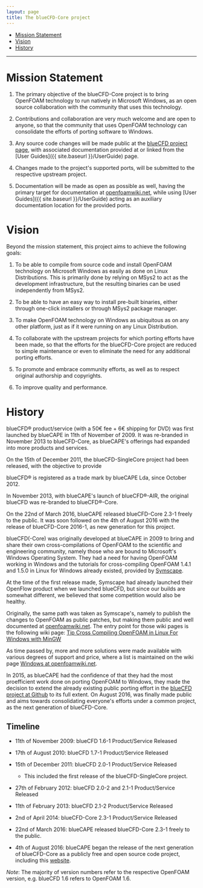 ```yaml
---
layout: page
title: The blueCFD-Core project
---
```


  * [Mission Statement](#mission-statement)
  * [Vision](#vision)
  * [History](#history)

<hr>


# Mission Statement

  1. The primary objective of the blueCFD-Core project is to bring OpenFOAM
  technology to run natively in Microsoft Windows, as an open source
  collaboration with the community that uses this technology.

  2. Contributions and collaboration are very much welcome and are open to
  anyone, so that the community that uses OpenFOAM technology can consolidate
  the efforts of porting software to Windows.

  3. Any source code changes will be made public at the
  [blueCFD project page](https://github.com/blueCFD/), with associated
  documentation provided at or linked from the
  [User Guides]({{ site.baseurl }}/UserGuide) page.

  4. Changes made to the project's supported ports, will be submitted to the
  respective upstream project.

  5. Documentation will be made as open as possible as well, having the primary
  target for documentation at [openfoamwiki.net](https://openfoamwiki.net),
  while using [User Guides]({{ site.baseurl }}/UserGuide) acting as an
  auxiliary documentation location for the provided ports.


# Vision

Beyond the mission statement, this project aims to achieve the following goals:

  1. To be able to compile from source code and install OpenFOAM technology on
  Microsoft Windows as easily as done on Linux Distributions. This is primarily
  done by relying on MSys2 to act as the development infrastructure, but the
  resulting binaries can be used independently from MSys2.

  2. To be able to have an easy way to install pre-built binaries, either
  through one-click installers or through MSys2 package manager.

  3. To make OpenFOAM technology on Windows as ubiquitous as on any other
  platform, just as if it were running on any Linux Distribution.

  4. To collaborate with the upstream projects for which porting efforts have
  been made, so that the efforts for the blueCFD-Core project are reduced to
  simple maintenance or even to eliminate the need for any additional porting
  efforts.

  5. To promote and embrace community efforts, as well as to respect original
  authorship and copyrights.

  6. To improve quality and performance.


# History

blueCFD® product/service (with a 50€ fee + 6€ shipping for DVD) was first
launched by blueCAPE in 11th of November of 2009. It was re-branded in
November 2013 to blueCFD-Core, as blueCAPE's offerings had expanded into more
products and services.

On the 15th of December 2011, the blueCFD-SingleCore project had been released,
with the objective to provide

blueCFD® is registered as a trade mark by blueCAPE Lda, since October 2012.

In November 2013, with blueCAPE's launch of blueCFD®-AIR, the original blueCFD
was re-branded to blueCFD®-Core.

On the 22nd of March 2016, blueCAPE released blueCFD-Core 2.3-1 freely to the
public. It was soon followed on the 4th of August 2016 with the release of
blueCFD-Core 2016-1, as new generation for this project.

blueCFD(-Core) was originally developed at blueCAPE in 2009 to bring and share
their own cross-compilations of OpenFOAM to the scientific and engineering community,
namely those who are bound to Microsoft's Windows Operating System. They had a
need for having OpenFOAM working in Windows and the tutorials for
cross-compiling OpenFOAM 1.4.1 and 1.5.0 in Linux for Windows already existed,
provided by [Symscape](http://www.symscape.com).

At the time of the first release made, Symscape had already launched their
OpenFlow product when we launched blueCFD, but since our builds are somewhat
different, we believed that some competition would also be healthy.

Originally, the same path was taken as Symscape's, namely to publish the
changes to OpenFOAM as public patches, but making them public and well
documented at [openfoamwiki.net](https://openfoamwiki.net). The entry point
for those wiki pages is the following wiki page:
[Tip Cross Compiling OpenFOAM in Linux For Windows with MinGW](http://openfoamwiki.net/index.php/Installation/Windows/Outdated/Tip_Cross_Compiling_OpenFOAM_in_Linux_For_Windows_with_MinGW)

As time passed by, more and more solutions were made available with various
degrees of support and price, where a list is maintained on the wiki page
[Windows at openfoamwiki.net](http://openfoamwiki.net/index.php/Windows).

In 2015, as blueCAPE had the confidence of that they had the most proefficient
work done on porting OpenFOAM to Windows, they made the decision to extend the
already existing public porting effort in the [blueCFD project at Github](https://github.com/blueCFD)
to its full extent. On August 2016, was finally made public and aims towards
consolidating everyone's efforts under a common project, as the next generation
of blueCFD-Core.


## Timeline

  * 11th of November 2009: blueCFD 1.6-1 Product/Service Released 

  * 17th of August 2010: blueCFD 1.7-1 Product/Service Released 

  * 15th of December 2011: blueCFD 2.0-1 Product/Service Released
      * This included the first release of the blueCFD-SingleCore project.

  * 27th of February 2012: blueCFD 2.0-2 and 2.1-1 Product/Service Released

  * 11th of February 2013: blueCFD 2.1-2 Product/Service Released 

  * 2nd of April 2014: blueCFD-Core 2.3-1 Product/Service Released

  * 22nd of March 2016: blueCAPE released blueCFD-Core 2.3-1 freely to the public.

  * 4th of August 2016: blueCAPE began the release of the next generation of
  blueCFD-Core as a publicly free and open source code project, including this
  [website](http://bluecfd.github.io/Core/).

*Note*: The majority of version numbers refer to the respective OpenFOAM version,
e.g. blueCFD 1.6 refers to OpenFOAM 1.6.


